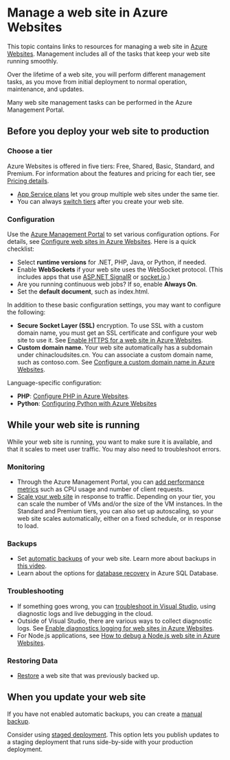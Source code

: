 <properties 
	pageTitle="Manage a web site in Azure Websites" 
	description="Links to resources for managing a web site in Azure Websites." 
	services="app-service\web" 
	documentationCenter="" 
	authors="erikre" 
	manager="wpickett" 
	editor=""/>

<tags
	ms.service="app-service-web"
	ms.date="10/28/2015"
	wacn.date=""/>

# Manage a web site in Azure Websites

This topic contains links to resources for managing a web site in [Azure Websites](/documentation/services/web-sites/). Management includes all of the tasks that keep your web site running smoothly. 

Over the lifetime of a web site, you will perform different management tasks, as you move from initial deployment to normal operation, maintenance, and updates.

Many web site management tasks can be performed in the Azure Management Portal.

## Before you deploy your web site to production

### Choose a tier

Azure Websites is offered in five tiers: Free, Shared, Basic, Standard, and Premium. For information about the features and pricing for each tier, see [Pricing details](/home/features/web-site/#price). 

- [App Service plans](/documentation/articles/azure-web-sites-web-hosting-plans-in-depth-overview) let you group multiple web sites under the same tier.
- You can always [switch tiers](/documentation/articles/web-sites-scale) after you create your web site.

### Configuration

Use the [Azure Management Portal](https://manage.windowsazure.cn/) to set various configuration options. For details, see [Configure web sites in Azure Websites](/documentation/articles/web-sites-configure). Here is a quick checklist:

- Select **runtime versions** for .NET, PHP, Java, or Python, if needed.
- Enable **WebSockets** if your web site uses the WebSocket protocol. (This includes apps that use [ASP.NET SignalR](http://www.asp.net/signalr) or [socket.io](/documentation/articles/web-sites-nodejs-chat-app-socketio).)
- Are you running continuous web jobs? If so, enable **Always On**.
- Set the **default document**, such as index.html.

In addition to these basic configuration settings, you may want to configure the following:

- **Secure Socket Layer (SSL)** encryption. To use SSL with a custom domain name, you must get an SSL certificate and configure your web site to use it. See [Enable HTTPS for a web site in Azure Websites](/documentation/articles/web-sites-configure-ssl-certificate).
- **Custom domain name.** Your web site automatically has a subdomain under chinacloudsites.cn. You can associate a custom domain name, such as contoso.com. See [Configure a custom domain name in Azure Websites](/documentation/articles/web-sites-custom-domain-name).

Language-specific configuration:

- **PHP**: [Configure PHP in Azure Websites](/documentation/articles/web-sites-php-configure).
- **Python**: [Configuring Python with Azure Websites](/documentation/articles/web-sites-python-configure)


## While your web site is running

While your web site is running, you want to make sure it is available, and that it scales to meet user traffic. You may also need to troubleshoot errors.

### Monitoring

- Through the Azure Management Portal, you can [add performance metrics](/documentation/articles/web-sites-monitor) such as CPU usage and number of client requests.
- [Scale your web site](/documentation/articles/web-sites-scale) in response to traffic. Depending on your tier, you can scale the number of VMs and/or the size of the VM instances. In the Standard and Premium tiers, you can also set up autoscaling, so your web site scales automatically, either on a fixed schedule, or in response to load.  
 
### Backups

- Set [automatic backups](/documentation/articles/web-sites-backup) of your web site. Learn more about backups in [this video](http://azure.microsoft.com/documentation/videos/azure-websites-automatic-and-easy-backup/).
- Learn about the options for [database recovery](/documentation/articles/sql-database-business-continuity) in Azure SQL Database.

### Troubleshooting

- If something goes wrong, you can [troubleshoot in Visual Studio](/documentation/articles/web-sites-dotnet-troubleshoot-visual-studio#remotedebug), using diagnostic logs and live debugging in the cloud. 
- Outside of Visual Studio, there are various ways to collect diagnostic logs. See [Enable diagnostics logging for web sites in Azure Websites](/documentation/articles/web-sites-enable-diagnostic-log).
- For Node.js applications, see [How to debug a Node.js web site in Azure Websites](/documentation/articles/web-sites-nodejs-debug).

### Restoring Data

- [Restore](/documentation/articles/web-sites-restore) a web site that was previously backed up.


## When you update your web site

If you have not enabled automatic backups, you can create a [manual backup](/documentation/articles/web-sites-backup).

Consider using [staged deployment](/documentation/articles/web-sites-staged-publishing). This option lets you publish updates to a staging deployment that runs side-by-side with your production deployment. 

<!-- Anchors. -->


[Before you deploy your site to production]: #before-you-deploy-your-site-to-production
[While your website is running]: #while-your-website-is-running
[When you update your website]: #when-you-update-your-website

  
